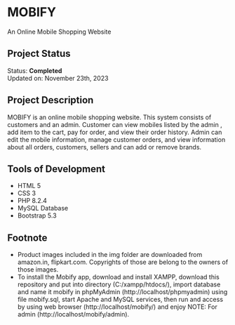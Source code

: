 # MOBIFY
An Online Mobile Shopping Website

## Project Status
Status: **Completed**\
Updated on: November 23th, 2023

## Project Description
MOBIFY is an online mobile shopping website. This system consists of customers and an admin. Customer can view mobiles listed by the admin , add item to the cart, pay for order, and view their order history. Admin can edit the mobile information, manage customer orders, and view information about all orders, customers, sellers and can add or remove brands.

## Tools of Development
- HTML 5
- CSS 3
- PHP 8.2.4
- MySQL Database
- Bootstrap 5.3

## Footnote
- Product images included in the img folder are downloaded from amazon.in, flipkart.com. Copyrights of those are belong to the owners of those images.
- To install the Mobify app, download and install XAMPP, download this repository and put into directory (C:/xampp/htdocs/), import database and name it mobify in phpMyAdmin (http://localhost/phpmyadmin) using file mobify.sql, start Apache and MySQL services, then run and access by using web browser (http://localhost/mobify/) and enjoy NOTE: For admin (http://localhost/mobify/admin).
